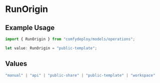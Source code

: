 # RunOrigin

## Example Usage

```typescript
import { RunOrigin } from "comfydeploy/models/operations";

let value: RunOrigin = "public-template";
```

## Values

```typescript
"manual" | "api" | "public-share" | "public-template" | "workspace"
```